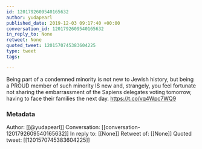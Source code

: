 ```yaml
---
id: 1201792609540165632
author: yudapearl
published_date: 2019-12-03 09:17:40 +00:00
conversation_id: 1201792609540165632
in_reply_to: None
retweet: None
quoted_tweet: 1201570745383604225
type: tweet
tags:

---
```


Being part of a condemned minority is not new to Jewish history, but being a PROUD member of such minority IS new and, strangely, you feel fortunate not sharing the embarrassment of the Sapiens delegates voting tomorrow,  having to face their families the next day. https://t.co/vq4Wpc7WQ9

### Metadata

Author: [[@yudapearl]]
Conversation: [[conversation-1201792609540165632]]
In reply to: [[None]]
Retweet of: [[None]]
Quoted tweet: [[1201570745383604225]]
